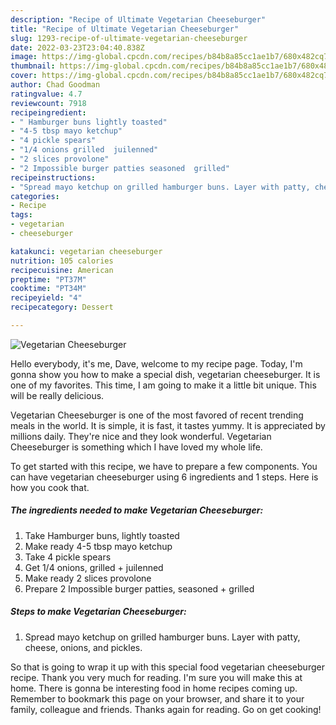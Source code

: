 ```yaml
---
description: "Recipe of Ultimate Vegetarian Cheeseburger"
title: "Recipe of Ultimate Vegetarian Cheeseburger"
slug: 1293-recipe-of-ultimate-vegetarian-cheeseburger
date: 2022-03-23T23:04:40.838Z
image: https://img-global.cpcdn.com/recipes/b84b8a85cc1ae1b7/680x482cq70/vegetarian-cheeseburger-recipe-main-photo.jpg
thumbnail: https://img-global.cpcdn.com/recipes/b84b8a85cc1ae1b7/680x482cq70/vegetarian-cheeseburger-recipe-main-photo.jpg
cover: https://img-global.cpcdn.com/recipes/b84b8a85cc1ae1b7/680x482cq70/vegetarian-cheeseburger-recipe-main-photo.jpg
author: Chad Goodman
ratingvalue: 4.7
reviewcount: 7918
recipeingredient:
- " Hamburger buns lightly toasted"
- "4-5 tbsp mayo ketchup"
- "4 pickle spears"
- "1/4 onions grilled  juilenned"
- "2 slices provolone"
- "2 Impossible burger patties seasoned  grilled"
recipeinstructions:
- "Spread mayo ketchup on grilled hamburger buns. Layer with patty, cheese, onions, and pickles."
categories:
- Recipe
tags:
- vegetarian
- cheeseburger

katakunci: vegetarian cheeseburger 
nutrition: 105 calories
recipecuisine: American
preptime: "PT37M"
cooktime: "PT34M"
recipeyield: "4"
recipecategory: Dessert

---
```



![Vegetarian Cheeseburger](https://img-global.cpcdn.com/recipes/b84b8a85cc1ae1b7/680x482cq70/vegetarian-cheeseburger-recipe-main-photo.jpg)

Hello everybody, it's me, Dave, welcome to my recipe page. Today, I'm gonna show you how to make a special dish, vegetarian cheeseburger. It is one of my favorites. This time, I am going to make it a little bit unique. This will be really delicious.

Vegetarian Cheeseburger is one of the most favored of recent trending meals in the world. It is simple, it is fast, it tastes yummy. It is appreciated by millions daily. They're nice and they look wonderful. Vegetarian Cheeseburger is something which I have loved my whole life.




To get started with this recipe, we have to prepare a few components. You can have vegetarian cheeseburger using 6 ingredients and 1 steps. Here is how you cook that.

<!--inarticleads1-->

##### The ingredients needed to make Vegetarian Cheeseburger:

1. Take  Hamburger buns, lightly toasted
1. Make ready 4-5 tbsp mayo ketchup
1. Take 4 pickle spears
1. Get 1/4 onions, grilled + juilenned
1. Make ready 2 slices provolone
1. Prepare 2 Impossible burger patties, seasoned + grilled




<!--inarticleads2-->

##### Steps to make Vegetarian Cheeseburger:

1. Spread mayo ketchup on grilled hamburger buns. Layer with patty, cheese, onions, and pickles.




So that is going to wrap it up with this special food vegetarian cheeseburger recipe. Thank you very much for reading. I'm sure you will make this at home. There is gonna be interesting food in home recipes coming up. Remember to bookmark this page on your browser, and share it to your family, colleague and friends. Thanks again for reading. Go on get cooking!
